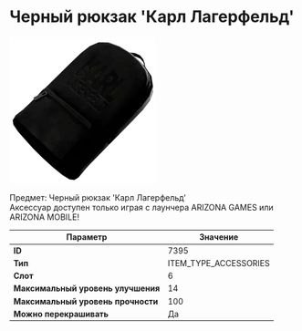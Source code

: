# Черный рюкзак 'Карл Лагерфельд'

![Item Image](../img/7395.webp?raw=true)

Предмет: Черный рюкзак 'Карл Лагерфельд'<br>Аксессуар доступен только играя с лаунчера ARIZONA GAMES или ARIZONA MOBILE!


| Параметр | Значение |
|----------|----------|
| **ID** | 7395 |
| **Тип** | ITEM_TYPE_ACCESSORIES |
| **Слот** | 6 |
| **Максимальный уровень улучшения** | 14 |
| **Максимальный уровень прочности** | 100 |
| **Можно перекрашивать** | Да |

